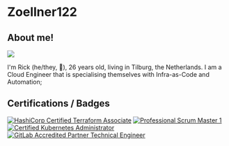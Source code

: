 # Zoellner122

## About me!
![](https://media1.tenor.com/images/f6a9c0b8de06b51ed907fe72d25f3254/tenor.gif?itemid=11889197)

I'm Rick (he/they, :rainbow:), 26 years old, living in Tilburg, the Netherlands.
I am a Cloud Engineer that is specialising themselves with Infra-as-Code and Automation;


## Certifications / Badges

[![HashiCorp Certified Terraform Associate](https://img.shields.io/badge/CTA-%237B42BC.svg?style=for-the-badge&logo=terraform)](https://www.credly.com/badges/0e266734-ec5f-41b3-93fa-92ba7f669874/public_url)
[![Professional Scrum Master 1](https://img.shields.io/badge/PSM1-3A7C99.svg?style=for-the-badge&logo=readme&logoColor=fff)](https://www.credly.com/badges/f6d79b53-0e8a-44cb-bf38-7925a1d676bb/public_url)
[![Certified Kubernetes Administrator](https://img.shields.io/badge/CKA-356de2.svg?style=for-the-badge&logo=kubernetes&logoColor=fff)](https://www.credly.com/badges/f6d79b53-0e8a-44cb-bf38-7925a1d676bb/public_url)
[![GitLab Accredited Partner Technical Engineer](https://img.shields.io/badge/APTE-E04B39.svg?style=for-the-badge&logo=gitlab&logoColor=fff)](https://www.credly.com/badges/84ffc3dc-068f-4904-83f8-79bf775d005d/public_url)
